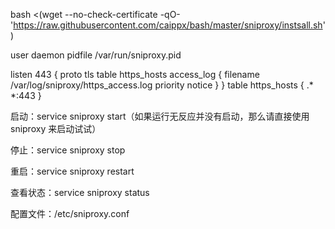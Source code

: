 bash <(wget --no-check-certificate -qO- 'https://raw.githubusercontent.com/caippx/bash/master/sniproxy/instsall.sh')


user daemon
pidfile /var/run/sniproxy.pid
 
listen 443 {
 proto tls
 table https_hosts
 access_log {
  filename /var/log/sniproxy/https_access.log
  priority notice
 }
}
table https_hosts {
 .* *:443
}


启动：service sniproxy start（如果运行无反应并没有启动，那么请直接使用 sniproxy 来启动试试）

停止：service sniproxy stop

重启：service sniproxy restart

查看状态：service sniproxy status

配置文件：/etc/sniproxy.conf

